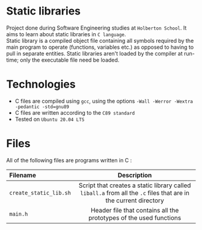 # Static libraries
Project done during Software Engineering studies at `Holberton School`. It aims to learn about static libraries in `C language`.<br>
Static library is a compiled object file containing all symbols required by the main program to operate (functions, variables etc.) as opposed to having to pull in separate entities. Static libraries aren't loaded by the compiler at run-time; only the executable file need be loaded.

# Technologies
- C files are compiled using `gcc`, using the options `-Wall -Werror -Wextra -pedantic -std=gnu89`
- C files are written according to the `C89 standard`
- Tested on `Ubuntu 20.04 LTS`

# Files
All of the following files are programs written in C :

|**Filename**|**Description**|
|:-------|:---------:|
|`create_static_lib.sh`|Script that creates a static library called `liball.a` from all the `.c` files that are in the current directory|
|`main.h`|Header file that contains all the prototypes of the used functions|
